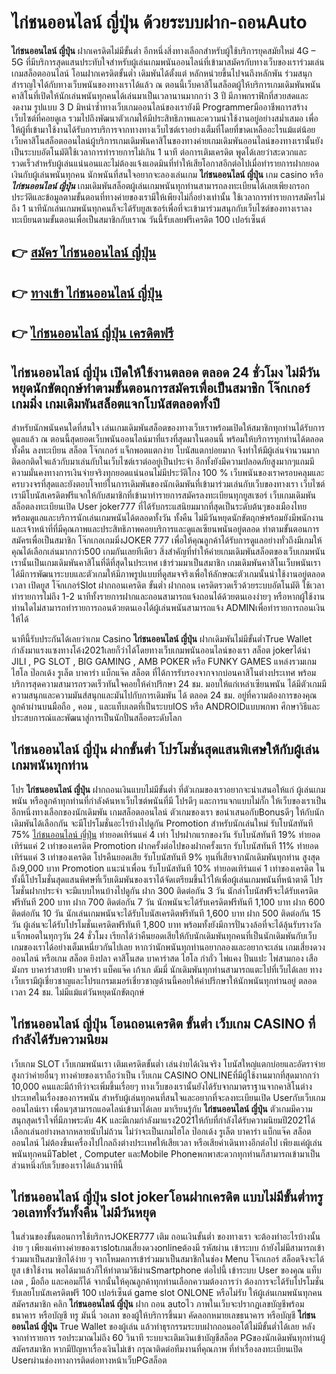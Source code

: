 # ไก่ชนออนไลน์ ญี่ปุ่น  ด้วยระบบฝาก-ถอนAuto

**ไก่ชนออนไลน์ ญี่ปุ่น** ฝากเครดิตไม่มีขั้นต่ำ  อีกหนึ่งสิ่งทางเลือกสำหรับผู้ใช้บริการยุคสมัยใหม่ 4G – 5G ที่มีบริการสุดแสนประทับใจสำหรับผู้เล่นเกมพนันออนไลน์ที่เข้ามาสมัครกับทางเว็บของเราร่วมเล่น เกมสล็อตออนไลน์ โอนฝากเครดิตขั้นต่ำ เดิมพันได้ตั้งแต่ หลักหน่วยขึ้นไปจนถึงหลักพัน ร่วมสนุกสำราญใจได้กับทางเว็บพนันของทางเราได้แล้ว ณ ตอนนี้เว็บคาสิโนสล็อตผู้ให้บริการเกมเดิมพันพนันคาสิโนที่เปิดให้นักเล่นพนันทุกคนได้เล่นมาเป็นเวลานานมากกว่า 3 ปี มีภาพกราฟิกที่สวยสดและงดงาม รูปแบบ 3 D
มิหนำซ้ำทางเว็บเกมออนไลน์ของเรายังมี Programmerมืออาชีพการสร้างเว็บไซต์ที่คอยดูเล  รวมไปถึงพัฒนาตัวเกมให้มีประสิทธิภาพและความน่าใช้งานอยู่อย่างสม่ำเสมอ เพื่อให้ผู้ที่เข้ามาใช้งานได้รับการบริการจากทางทางเว็บไซต์เราอย่างเต็มที่โดยที่ขาดเหลืออะไรแม้แต่น้อย เว็บคาสิโนสล็อตออนไลน์ผู้บริการเกมเดิมพันคาสิโนของทางค่ายเกมเดิมพันออนไลน์ของทางเรานั้นยังเป็นระบบอัตโนมัติใช้เวลาการทำรายการไม่เกิน 1 นาที ต่อการเติมเครดิต พูดได้เลยว่าสะดวกและรวดเร็วสำหรับผู้เล่นแน่นอนและไม่ต้องแจ้งแอดมินที่ทำให้เสียโอกาสอีกต่อไปเมื่อทำรายการฝากยอดเงินกับผู้เล่นพนันทุกคน
นักพนันที่สนใจอยากจะลองเล่นเกม **ไก่ชนออนไลน์ ญี่ปุ่น** เกม casino  หรือ ***ไก่ชนออนไลน์ ญี่ปุ่น*** เกมเดิมพันสล็อตผู้เล่นเกมพนันทุกท่านสามารถลงทะเบียนได้เลยเพียงกรอกประวัติและข้อมูลตามขั้นตอนที่ทางค่ายของเรามีให้เพียงไม่กี่อย่างเท่านั้น ใช้เวลาการทำรายการสมัครไม่ถึง 1 นาทีนักเล่นเกมพนันทุกคนก็จะได้รับยูสเซอร์เพื่อที่จะเข้ามาร่วมสนุกกับเว็บไซต์ของทางเราลงทะเบียนตามขั้นตอนเพื่อเป็นสมาชิกกับเราณ วันนี้รับเลยฟรีเครดิต 100 เปอร์เซ็นต์ 

## 👉 [สมัคร ไก่ชนออนไลน์ ญี่ปุ่น](https://archa888.com/)
## 👉 [ทางเข้า ไก่ชนออนไลน์ ญี่ปุ่น](https://archa888.com/)
## 👉 [ไก่ชนออนไลน์ ญี่ปุ่น เครดิตฟรี](https://archa888.com/)

## ไก่ชนออนไลน์ ญี่ปุ่น เปิดให้ใช้งานตลอด ตลอด 24 ชั่วโมง ไม่มีวันหยุดนักขัตฤกษ์ทำตามขั้นตอนการสมัครเพื่อเป็นสมาชิก โจ๊กเกอร์เกมมิ่ง เกมเดิมพันสล็อตแจกโบนัสตลอดทั้งปี

สำหรับนักพนันคนใดที่สนใจ เล่นเกมเดิมพันสล็อตของทางเว็บเราพร้อมเปิดให้สมาชิกทุกท่านได้รับการดูแลแล้ว ณ ตอนนี้สุดยอดเว็บพนันออนไลน์มาที่แรงที่สุดมาในตอนนี้ พร้อมให้บริการทุกท่านได้ตลอดทั้งคืน ลงทะเบียน สล็อต โจ๊กเกอร์ แจ็กพอตแตกง่าย โบนัสแตกบ่อยมาก จึงทำให้มีผู้เล่นจำนวนมากติดอกติดใจแล้วกับมาเล่นกับในเว็บไซต์เราต่ออยู่เป็นประจำ อีกทั้งยังมีความปลอดภัยสูงมากๆแถมมีความมั่นคงทางการเงินจ่ายจริงทุกยอดแน่นอนไม่มีประวัติโกง 100 % เว็บพนันของเราครอบคลุมและครบวงจรที่สุดและยังตอบโจทย์ในการเดิมพันของนักเดิมพันที่เข้ามาร่วมเล่นกับเว็บของทางเรา
เว็บไซต์เรามีโบนัสเครดิตฟรีแจกให้กับสมาชิกที่เข้ามาทำรายการสมัครลงทะเบียนทุกยูสเซอร์ เว็บเกมเดิมพันสล็อตลงทะเบียนเปิด User joker777 ที่ได้รับกระแสนิยมมากที่สุดเป็นระดับต้นๆของเมืองไทย พร้อมดูแลและบริการนักเล่นเกมพนันได้ตลอดทั้งวัน ทั้งคืน ไม่มีวันหยุดนักขัตฤกษ์พร้อมยังมีพนักงานและเจ้าหน้าที่ที่มีคุณภาพและประสิทธิภาพคอยบริการและดูแลเซียนพนันอยู่ตลอด ทำตามขั้นตอนการสมัครเพื่อเป็นสมาชิก โจ๊กเกอเกมมิ่งJOKER 777 เพื่อให้คุณลูกค้าได้รับการดูแลอย่างทั่วถึงมีเกมให้คุณได้เลือกเล่นมากกว่า500 เกมกันเลยทีเดียว
สิ่งสำคัญที่ทำให้ค่ายเกมเดิมพันสล็อตของเว็บเกมพนันเรานั้นเป็นเกมเดิมพันคาสิโนที่ดีที่สุดในประเทศ เข้าร่วมมาเป็นสมาชิก  เกมเดิมพันคาสิโนเว็บพนันเราได้มีการพัฒนาระบบและตัวเกมให้มีภาพรูปแบบที่ดูสมจจริงเพื่อให้ลักษณะตัวเกมนั้นน่าใช้งานอยู่ตลอดเวลา เปิดยูส โจ๊กเกอร์Slot ฝากถอนเครดิต ขั้นต่ำ ฝากถอน เครดิตรวดเร็วด้วยระบบอัตโนมัติ ใช้เวลาทำรายการไม่ถึง 1-2 นาทีทั้งรายการฝากและถอนสามารถแจ้งถอนได้ด้วยตนเองง่ายๆ หรือหากผู้ใช้งานท่านใดไม่สามารถทำรายการถอนด้วยตนเองได้ผู้เล่นพนันสามารถแจ้ง ADMINเพื่อทำรายการถอนเงินให้ได้

นาทีนี้รับประกันได้เลยว่าเกม Casino **ไก่ชนออนไลน์ ญี่ปุ่น** ฝากเดิมพันไม่มีขั้นต่ำTrue Wallet กำลังมาแรงแซงทางโค้ง2021เลยก็ว่าได้โดยทางเว็บเกมพนันออนไลน์ของเรา สล็อต jokerได้นำ  JILI , PG SLOT , BIG GAMING , AMB POKER หรือ FUNKY GAMES แหล่งรวมเกมไฮโล ป๊อกเด้ง รูเล็ต บาคาร่า แบ็กแจ๊ค สล็อต ที่ได้การรับรองจากจากบ่อนคาสิโนต่างประเทศ พร้อมบริการสุดความสามารถรวดเร็วทันใจคอยให้คำปรึกษา 24 ชม. มอบให้แก่เหล่าเซียนพนัน ได้มีตัวเกมมีความสนุกและความมันส์สนุกและมันไปกับการเดิมพัน ได้ ตลอด 24 ชม. อยู่ที่ความต้องการของคุณลูกค้าผ่านบนมือถือ , คอม , และแท็บเลตที่เป็นระบบIOS หรือ ANDROIDแบบพกพา ศึกษาวิธีและประสบการณ์และพัฒนาสู่การเป็นนักปั่นสล็อตระดับโลก

## ไก่ชนออนไลน์ ญี่ปุ่น ฝากขั้นต่ำ โปรโมชั่นสุดแสนพิเศษให้กับผู้เล่นเกมพนันทุกท่าน

โปร **ไก่ชนออนไลน์ ญี่ปุ่น** ฝากถอนเงินแบบไม่มีขั้นต่ำ ที่ตัวเกมของเราอยากจะนำเสนอให้แก่  ผู้เล่นเกมพนัน หรือลูกค้าทุกท่านที่กำลังค้นหาเว็บไซต์พนันที่มี โปรดีๆ และการแจกแบบไม่กั๊ก ให้เว็บของเราเป็นอีกหนึ่งทางเลือกของนักเดิมพัน เกมสล็อตออนไลน์ ตัวเกมของเรา ขอนำเสนอกับBonusดีๆ ให้กับนักเดิมพันได้เลือกกัน จะมีโปรโมชั่นอะไรบ้างไปดูกัน
 Promotion สำหรับนักเล่นใหม่ รับโบนัสทันที 75% [ไก่ชนออนไลน์ ญี่ปุ่น](https://archa888.com/) ทำยอดเทิร์นแค่ 4 เท่า
โปรฝากแรกของวัน รับโบนัสทันที 19% ทำยอดเทิร์นแค่ 2 เท่าของเครดิต
 Promotion ฝากครั้งต่อไปของฝากครั้งแรก รับโบนัสทันที 11% ทำยอดเทิร์นแค่ 3 เท่าของเครดิต
โปรคืนยอดเสีย รับโบนัสทันที 9% ทุนที่เสียจากนักเดิมพันทุกท่าน สูงสุดถึง9,000 บาท
 Promotion แนะนำเพื่อน รับโบนัสทันที 10% ทำยอดเทิร์นแค่ 1 เท่าของเครดิต
ในทั้งนี้โปรโมชั่นสุดแสนพิศษที่เว็บเดิมพันของเราได้จัดเตรียมขึ้นไว้ให้เพื่อผู้เล่นเกมพนันที่หน้าตาดี โปรโมชั่นฝากประจำ จะมีแบบไหนบ้างไปดูกัน
ฝาก 300 ติดต่อกัน 3 วัน นักล่าโบนัสฟรีจะได้รับเครดิตฟรีทันที 200 บาท
ฝาก 700 ติดต่อกัน 7 วัน นักพนันจะได้รับเครดิตฟรีทันที 1,100 บาท
ฝาก 600 ติดต่อกัน 10 วัน นักเล่นเกมพนันจะได้รับโบนัสเครดิตฟรีทันที 1,600 บาท
ฝาก 500 ติดต่อกัน 15 วัน ผู้เล่นจะได้รับโปรโมชั่นเครดิตฟรีทันที 1,800 บาท
พร้อมทั้งยังมีการปั่นวงล้อที่จะได้ลุ้นรับรางวัลแจ็กพอตในทุกๆวัน 24 ชั่วโมง เรียกได้ว่าคืนยอดเสียให้กับนักเดิมพันทุกคนที่เป็นนักเดิมพันกับเว็บเกมของเราได้อย่างเต็มเหนี่ยวกันไปเลย หากว่านักพนันทุกท่านอยากลองและอยากจะเล่น เกมเสี่ยงดวงออนไลน์ หรือเกม สล็อต ยิงปลา คาสิโนสด บาคาร่าสด ไฮโล กำถั่ว ไพ่แคง ปั่นแปะ ไพ่สามกอง เสือมังกร บาคาร่าสายฟ้า บาคาร่า แบ็คแจ๊ค เก้าเก ดัมมี่ นักเดิมพันทุกท่านสามารถแตะไปที่เว็บได้เลย ทางเว็บเรามีผู้เชี่ยวชาญและโปรแกรมเมอร์เชี่ยวชาญด้านนี้คอยให้คำปรึกษาให้นักพนันทุกท่านอยู่ ตลอดเวลา 24 ชม. ไม่มีแม้แต่วันหยุดนักขัตฤกษ์

## ไก่ชนออนไลน์ ญี่ปุ่น โอนถอนเครดิต ขั้นต่ำ  เว็บเกม CASINO ที่กำลังได้รับความนิยม

เว็บเกม SLOT เว็บเกมพนันเรา เติมเครดิตขั้นต่ำ เล่นง่ายได้เงินจริง โบนัสใหญ่แตกบ่อยและอัตราจ่ายสูงกว่าค่ายอื่นๆ ทางค่ายของเราถือว่าเป็น เว็บเกม CASINO ONLINEที่มีผู้ใช้งานมากที่สุดมากกว่า 10,000 คนและมีถ้าทีว่าจะเพิ่มขึ้นเรื่อยๆ ทางเว็บของเรานั้นยังได้รับจากมาตราฐานจากคาสิโนต่างประเทศในเรื่องของการพนัน สำหรับผู้เล่นทุกคนที่สนใจและอยากที่จะลงทะเบียนเปิด Userกับเว็บเกมออนไลน์เรา เพื่อนๆสามารถแอดไลน์เข้ามาได้เลย
	มาเรียนรู้กับ **ไก่ชนออนไลน์ ญี่ปุ่น** ตัวเกมมีความสนุกสุดเร้าใจที่มีภาพระดับ 4K และมีเกมกำลังมาแรง2021ให้กับที่กำลังได้รับความนิยมปี2021ได้เลือกเล่นอย่างหลากหลายนับไม่ถ้วน  ไม่ว่าจะเป็นเกมไฮโล ป๊อกเด้ง รูเล็ต บาคาร่า แบ็กแจ๊ค สล็อตออนไลน์ ไม่ต้องขึ้นเครื่องไปไกลถึงต่างประเทศให้เสียเวลา หรือเสียค่าเดินทางอีกต่อไป เพียงแค่ผู้เล่นพนันทุกคนมีTablet , Computer และMobile Phoneพกพาสะดวกทุกท่านก็สามารถเข้ามาเป็นส่วนหนึ่งกับเว็บของเราได้แล้วนาทีนี้

## ไก่ชนออนไลน์ ญี่ปุ่น slot jokerโอนฝากเครดิต แบบไม่มีขั้นต่ำทรู วอเลททั้งวันทั้งคืน ไม่มีวันหยุด

ในส่วนของขั้นตอนการใช้บริการJOKER777 เติม ถอนเงินขั้นต่ำ ของทางเรา จะต้องทำอะไรบ้างนั้น ง่าย ๆ เพียงแค่ทางค่ายของเราslotเกมเสี่ยงดวงonlineต้องมี รหัสผ่าน เข้าระบบ ถ้ายังไม่มีสามารถเข้าร่วมมาเป็นสมาชิกได้ง่าย ๆ จากโหมดการเข้าร่วมมาเป็นสมาชิกในช่อง Menu โจ๊กเกอร์ สล็อตจึงจะได้ ยูส เข้าใช้งาน พอได้มาแล้วก็ให้ทำตามวิธีผ่านSmartphone ต่อไปนี้
เข้าระบบ User  ของคุณ แท็บเลต , มือถือ และคอมก็ได้
จากนั้นให้คุณลูกค้าทุกท่านเลือกความต้องการว่า ต้องการจะได้รับโปรโมชั่น รับเลยโบนัสเครดิตฟรี 100 เปอร์เซ็นต์ game slot ONLONE หรือไม่รับ
ให้ผู้เล่นเกมพนันทุกคนสมัครสมาชิก คลิก **ไก่ชนออนไลน์ ญี่ปุ่น** ฝาก ถอน autoไว ภาพในเว็บจะปรากฏเลขบัญชีพร้อมธนาคาร หรือบัญชี ทรู มันนี่ วอเลท ของผู้ให้บริการขึ้นมา
คัดลอกหมายเลขธนาคาร หรือบัญชี **ไก่ชนออนไลน์ ญี่ปุ่น** True Wallet ของผู้เล่น แล้วทำธุรกรรมระบบฝากถอนออโต้ไม่มีขั้นต่ำได้เลย
หลังจากทำรายการ รอประมาณไม่ถึง 60 วินาที ระบบจะเติมเงินเข้าบัญชีสล็อต PGของนักเดิมพันทุกท่านผู้สมัครสมาชิก
หากมีปัญหาเรื่องเงินไม่เข้า กรุณาติดต่อทีมงานที่คุณภาพ ที่ทำเรื่องลงทะเบียนเปิด Userผ่านช่องทางการติดต่อทางหน้าเว็บPGสล็อต


